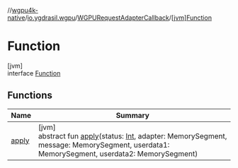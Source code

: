 //[wgpu4k-native](../../../../index.md)/[io.ygdrasil.wgpu](../../index.md)/[WGPURequestAdapterCallback](../index.md)/[[jvm]Function](index.md)

# Function

[jvm]\
interface [Function](index.md)

## Functions

| Name | Summary |
|---|---|
| [apply](apply.md) | [jvm]<br>abstract fun [apply](apply.md)(status: [Int](https://kotlinlang.org/api/core/kotlin-stdlib/kotlin/-int/index.html), adapter: MemorySegment, message: MemorySegment, userdata1: MemorySegment, userdata2: MemorySegment) |